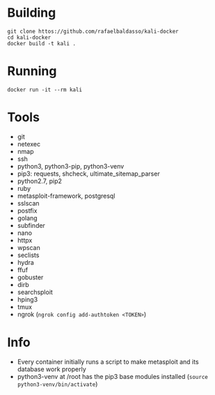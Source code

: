 # Building
`git clone httos://github.com/rafaelbaldasso/kali-docker`  
`cd kali-docker`  
`docker build -t kali .`  

# Running
`docker run -it --rm kali`  

# Tools
- git
- netexec
- nmap
- ssh
- python3, python3-pip, python3-venv
- pip3: requests, shcheck, ultimate_sitemap_parser
- python2.7, pip2
- ruby
- metasploit-framework, postgresql
- sslscan
- postfix
- golang
- subfinder
- nano
- httpx
- wpscan
- seclists
- hydra
- ffuf
- gobuster
- dirb
- searchsploit
- hping3
- tmux
- ngrok (`ngrok config add-authtoken <TOKEN>`)

# Info
- Every container initially runs a script to make metasploit and its database work properly
- python3-venv at /root has the pip3 base modules installed (`source python3-venv/bin/activate`)
